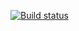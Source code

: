 [![Build status](https://ci.appveyor.com/api/projects/status/5ds4arx3cdm68fti?svg=true)](https://ci.appveyor.com/project/VitaliyMenshikov/bdd)
